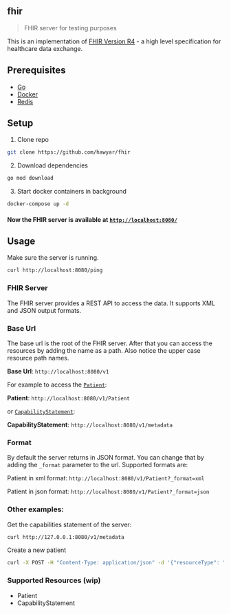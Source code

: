 ## fhir

> FHIR server for testing purposes

This is an implementation of [FHIR Version R4](http://hl7.org/fhir/R4/index.html) - a high level specification for healthcare data exchange.


## Prerequisites

 - [Go](https://golang.org/doc/install)
 - [Docker](https://www.docker.com/community-edition)
 - [Redis](https://redis.io/topics/quickstart)
 

## Setup
1. Clone repo
```bash
git clone https://github.com/hawyar/fhir
```

2. Download dependencies

```bash
go mod download
```

3. Start docker containers in background

```bash
docker-compose up -d
```
#### Now the FHIR server is available at [`http://localhost:8080/`](http://127.0.0.1:8080/)




## Usage

Make sure the server is running.

```bash
curl http://localhost:8080/ping
```

### FHIR Server
The FHIR server provides a REST API to access the data. It supports XML and JSON output formats.

### Base Url

The base url is the root of the FHIR server. After that you can access the resources by adding the name as a path. Also notice the upper case resource path names.

**Base Url**: `http://localhost:8080/v1`


For example to access the [`Patient`](http://hl7.org/fhir/R4/patient.html): 

**Patient**: `http://localhost:8080/v1/Patient`

or [`CapabilityStatement`](http://hl7.org/fhir/R4/capabilitystatement.html):

**CapabilityStatement**: `http://localhost:8080/v1/metadata`


### Format

By default the server returns in JSON format. You can change that by adding the `_format` parameter to the url.
Supported formats are:


Patient in xml format: `http://localhost:8080/v1/Patient?_format=xml`

Patient in json format: `http://localhost:8080/v1/Patient?_format=json`


### Other examples:

Get the capabilities statement of the server:

```bash
curl http://127.0.0.1:8080/v1/metadata
```

Create a new patient

```bash
curl -X POST -H "Content-Type: application/json" -d '{"resourceType": "Patient", "name": [{"given": ["John"], "family": "Doe"}]}' http://localhost:8080/v1/Patient
```

### Supported Resources (wip)
- Patient
- CapabilityStatement
